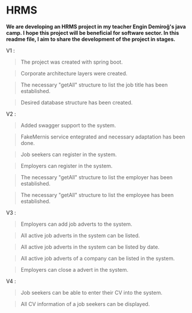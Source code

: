 # HRMS
**We are developing an HRMS project in my teacher Engin Demiroğ's java camp.
I hope this project will be beneficial for software sector. 
In this readme file, I aim to share the development of the project in stages.**

V1 : 

>The project was created with spring boot.

>Corporate architecture layers were created.

>The necessary "getAll" structure to list the job title has been established.

>Desired database structure has been created.


V2 : 

>Added swagger support to the system.

>FakeMernis service entegrated and necessary adaptation has been done.

>Job seekers can register in the system.

>Employers can register in the system.

>The necessary "getAll" structure to list the employer has been established.

>The necessary "getAll" structure to list the employee has been established.

V3 :

>Employers can add job adverts to the system.

>All active job adverts in the system can be listed.

>All active job adverts in the system can be listed by date.

>All active job adverts of a company can be listed in the system.

>Employers can close a advert in the system.

V4 : 

>Job seekers can be able to enter their CV into the system.

>All CV information of a job seekers can be displayed.
